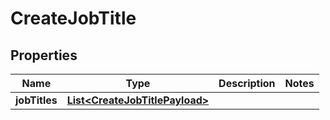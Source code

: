 

# CreateJobTitle


## Properties

| Name | Type | Description | Notes |
|------------ | ------------- | ------------- | -------------|
|**jobTitles** | [**List&lt;CreateJobTitlePayload&gt;**](CreateJobTitlePayload.md) |  |  |



